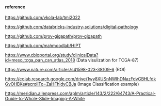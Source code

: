 #### reference  

https://github.com/vkola-lab/tmi2022   

https://github.com/databricks-industry-solutions/digital-pathology   

https://github.com/prov-gigapath/prov-gigapath  

https://github.com/mahmoodlab/HIPT


https://www.cbioportal.org/study/clinicalData?id=meso_tcga_pan_can_atlas_2018   (Data visulization for TCGA-87)

https://www.nature.com/articles/s41598-023-38109-6 (ROI)

https://colab.research.google.com/drive/1wy8XUSnNWlhDNazFdvGBHLfdkGvOHBKe#scrollTo=ZaHFhidyCBJa  (Image Classification example)


https://meridian.allenpress.com/aplm/article/143/2/222/64743/A-Practical-Guide-to-Whole-Slide-Imaging-A-White
